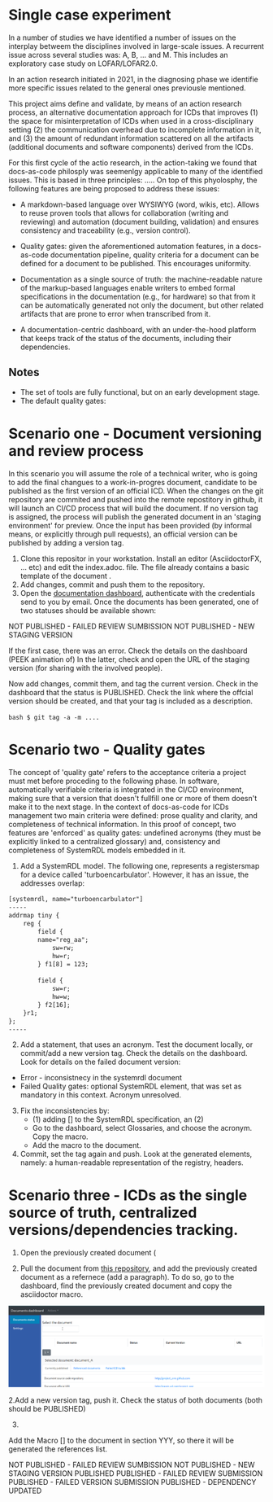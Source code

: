 # Single case experiment


In a number of studies we have identified a number of issues on the interplay betweem the disciplines involved in large-scale issues. A recurrent issue across several studies was: A, B, ... and M. This includes an exploratory case study on LOFAR/LOFAR2.0.

In an action research initiated in 2021, in the diagnosing phase we identifie more specific issues related to the general ones previousle mentioned.

This project aims define and validate, by means of an action research process, an alternative documentation approach for ICDs that improves (1) the space for misinterpretation of ICDs when used in a cross-disciplinary setting (2) the communication overhead due to incomplete information in it, and (3) the amount of redundant information scattered on all the artifacts (additional documents and software components) derived from the ICDs.


For this first cycle of the actio research, in the action-taking we found that docs-as-code philosply was seemenlgy applicable to many of the identified issues. This is based in three principles: .....
On top of this phyolosphy, the following features are being proposed to address these issues:

- A markdown-based language  over WYSIWYG (word, wikis, etc). Allows to reuse proven tools that allows for collaboration (writing and reviewing) and automation (document building, validation) and ensures consistency and traceability (e.g., version control).

- Quality gates: given the aforementioned automation features, in a docs-as-code documentation pipeline, quality criteria for a document can be defined for a document to be published. This encourages uniformity.

- Documentation as a single source of truth: the machine-readable nature of the  markup-based languages enable writers to embed formal specifications in the documentation (e.g., for hardware) so that from it can be automatically generated  not only the document, but other related artifacts that are prone to error when transcribed from it.

- A documentation-centric dashboard, with an under-the-hood platform that keeps track of the status of the documents, including their dependencies.




## Notes

- The set of tools are fully functional, but on an early development stage.
- The default quality gates:

# Scenario one - Document versioning and review process

In this scenario you will assume the role of a technical writer, who is going to add the final changues to a work-in-progres document, candidate to be published as the first version of an official ICD. When the changes on the git repository are commited and pushed into the remote repostitory in github, it will launch an CI/CD process that will build the document. If no version tag is assigned, the process will publish the generated document in an 'staging environment' for preview. Once the input has been provided (by informal means, or explicitly through pull requests), an official version can be published by adding a version tag.


1. Clone this repositor in your workstation. Install an editor (AsciidoctorFX, ... etc) and edit the index.adoc. file. The file already contains a basic template of the document .
2. Add changes, commit and push them to the repository.
3. Open the [documentation dashboard](http://asdasd.com), authenticate with the credentials send to you by email. Once the documents has been generated, one of two statuses should be available shown: 

NOT PUBLISHED - FAILED REVIEW SUMBISSION
NOT PUBLISHED - NEW STAGING VERSION

If the first case, there was an error. Check the details on the dashboard (PEEK animation of)
In the latter, check and open the URL of the staging version  (for sharing with the involved people).

Now add changes, commit them, and tag the current version. Check in the dashboard that the status is PUBLISHED. Check the link where the offcial version should be created, and that your tag is included as a description.

``bash
    $ git tag -a -m ....
``

# Scenario two - Quality gates

The concept of 'quality gate' refers to the acceptance criteria a project must met before proceding to the following phase. In software, automatically verifiable criteria is integrated in the CI/CD environment, making sure that a version that doesn't fullfill one or more of them doesn't make it to the next stage. In the context of docs-as-code for ICDs management two main criteria were defined: prose quality and clarity, and completeness of technical information. In this proof of concept, two features are 'enforced' as quality gates: undefined acronyms (they must be explicitly linked to a centralized glossary) and, consistency and completeness of SystemRDL models embedded in it.

1. Add a SystemRDL model. The following one, represents a registersmap for a device called 'turboencarbulator'. However, it has an issue, the addresses overlap:


```
[systemrdl, name="turboencarbulator"]
-----
addrmap tiny {
    reg {
        field {
 	    name="reg_aa";
            sw=rw;
            hw=r;
        } f1[8] = 123;

        field {
            sw=r;
            hw=w;
        } f2[16];
    }r1;
};
-----
```

2. Add a statement, that uses an acronym. Test the document locally, or commit/add a new version tag. Check the details on the dashboard. Look for details on the failed document version:

- Error - inconsistnecy in the systemrdl document
- Failed Quality gates: optional SystemRDL element, that was set as  mandatory in this context. Acronym unresolved.

3. Fix the inconsistencies by:
    - (1) adding [] to the SystemRDL specification, an (2) 
    - Go to the dashboard, select Glossaries, and choose the acronym. Copy the macro.
    - Add the macro to the document.
4.  Commit, set the tag again and push. Look at the generated elements, namely: a human-readable representation of the registry, headers.


# Scenario three - ICDs as the single source of truth, centralized versions/dependencies tracking.

1. Open the previously created document (

2. Pull the document from [this repository](http://aaaa), and add the previously created document as a refernece (add a paragraph). To do so, go to the dashboard, find the previously created document and copy the asciidoctor macro. 

![copying-docref-macro.gif](copying-docref-macro.gif)

2.Add a new version tag, push it. Check the status of both documents (both should be PUBLISHED)

3. 


Add the Macro [] to the document in section YYY, so there it will be generated the references list.





NOT PUBLISHED - FAILED REVIEW SUMBISSION
NOT PUBLISHED - NEW STAGING VERSION
PUBLISHED
PUBLISHED - FAILED REVIEW SUBMISSION
PUBLISHED - FAILED VERSION SUBMISSION
PUBLISHED - DEPENDENCY UPDATED
